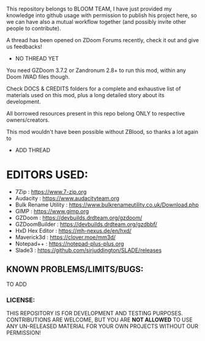 This repository belongs to BLOOM TEAM, I have just provided my knowledge into github 
usage with permission to publish his project here, so we can have also a mutual
workflow together (and possibly invite other people to contribute).

A thread has been opened on ZDoom Forums recently, check it out and give us feedbacks!

- NO THREAD YET

You need GZDoom 3.7.2 or Zandronum 2.8+ to run this mod, within any Doom IWAD files though.

Check DOCS & CREDITS folders for a complete and exhaustive list of materials used on this mod,
plus a long detailed story about its development.

All borrowed resources present in this repo belong ONLY to respective owners/creators.

This mod wouldn't have been possible without ZBlood, so thanks a lot again to

- ADD THREAD

# EDITORS USED:
- 7Zip : https://www.7-zip.org
- Audacity : https://www.audacityteam.org
- Bulk Rename Utility : https://www.bulkrenameutility.co.uk/Download.php
- GIMP : https://www.gimp.org
- GZDoom : https://devbuilds.drdteam.org/gzdoom/
- GZDoomBuilder : https://devbuilds.drdteam.org/gzdbbf/
- HxD Hex Editor : https://mh-nexus.de/en/hxd/
- Maverick3d : https://clover.moe/mm3d/
- Notepad++ : https://notepad-plus-plus.org
- Slade3 : https://github.com/sirjuddington/SLADE/releases

## KNOWN PROBLEMS/LIMITS/BUGS:
TO ADD

### LICENSE:
THIS REPOSITORY IS FOR DEVELOPMENT AND TESTING PURPOSES. CONTRIBUTIONS ARE WELCOME, BUT YOU ARE **NOT ALLOWED** TO USE ANY UN-RELEASED MATERIAL FOR YOUR OWN PROJECTS WITHOUT OUR PERMISSION!